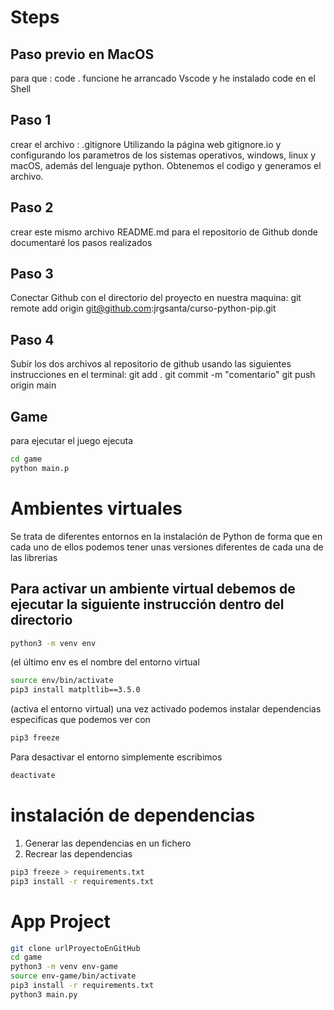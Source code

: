 # Steps
## Paso previo en MacOS
para que : code . funcione he arrancado Vscode y he instalado code en el Shell
## Paso 1
crear el archivo : .gitignore Utilizando la página web gitignore.io y configurando los parametros de los sistemas operativos, windows, linux y macOS, además del lenguaje python. Obtenemos el codigo y generamos el archivo.

## Paso 2
crear este mismo archivo README.md para el repositorio de Github donde documentaré los pasos realizados

## Paso 3
Conectar Github con el directorio del proyecto en nuestra maquina:
git remote add origin git@github.com:jrgsanta/curso-python-pip.git

## Paso 4
Subir los dos archivos al repositorio de github usando las siguientes instrucciones en el terminal:
git add .
git commit -m "comentario"
git push origin main

## Game

para ejecutar el juego ejecuta
```sh
cd game
python main.p
```
# Ambientes virtuales
Se trata de diferentes entornos en la instalación de Python de forma que en cada uno de ellos podemos tener unas versiones diferentes de cada una de las librerias
## Para activar un ambiente virtual debemos de ejecutar la siguiente instrucción dentro del directorio
```sh
python3 -m venv env 
```
(el último env es el nombre del entorno virtual
```sh
source env/bin/activate 
pip3 install matpltlib==3.5.0
```
(activa el entorno virtual) una vez activado podemos instalar dependencias especificas que podemos ver con
```sh
pip3 freeze
```
Para desactivar el entorno simplemente escribimos
```sh
deactivate
```
# instalación de dependencias
1. Generar las dependencias en un fichero
2. Recrear las dependencias

```sh
pip3 freeze > requirements.txt 
pip3 install -r requirements.txt
```

# App Project
```sh
git clone urlProyectoEnGitHub
cd game
python3 -m venv env-game 
source env-game/bin/activate
pip3 install -r requirements.txt
python3 main.py
```

